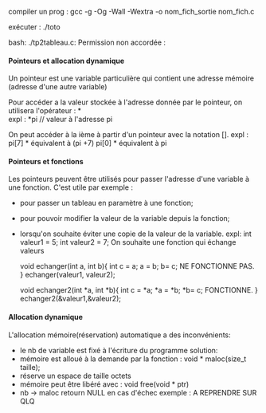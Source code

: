 compiler un prog : 
gcc -g -Og -Wall -Wextra -o nom_fich_sortie nom_fich.c

exécuter : ./toto

bash: ./tp2tableau.c: Permission non accordée : 

#### Pointeurs et allocation dynamique
Un pointeur est une variable particulière qui contient une adresse mémoire (adresse d'une autre variable)

Pour accéder a la valeur stockée à l'adresse donnée par le pointeur, on utilisera l'opérateur : *  
expl : *pi  // valeur à l'adresse pi

On peut accéder à la ième à partir d'un pointeur avec la notation [].
expl : 
pi[7] * équivalent à (pi +7)
pi[0] * équivalent à pi

#### Pointeurs et fonctions 
Les pointeurs peuvent être utilisés pour passer l'adresse d'une variable à une fonction. C'est utile par exemple :
- pour passer un tableau en paramètre à une fonction;
- pour pouvoir modifier la valeur de la variable depuis la fonction;
- lorsqu'on souhaite éviter une copie de la valeur de la variable.
expl:
	int valeur1 = 5;
	int valeur2 = 7;  On souhaite une fonction qui échange valeurs

	void echanger(int a, int b){
	int c = a;
	a = b;
	b= c;        NE FONCTIONNE PAS.
	}
	echanger(valeur1, valeur2);

	void echanger2(int *a, int *b){
	int c = *a;
	*a = *b;
	*b= c;        FONCTIONNE.
	}
	echanger2(&valeur1,&valeur2);

#### Allocation dynamique

L'allocation mémoire(réservation) automatique a des inconvénients:
- le nb de variable est fixé à l'écriture du programme
solution:
- mémoire est alloué à la demande par la fonction :
	void * maloc(size_t taille);
- réserve un espace de taille octets
- mémoire peut être libéré avec : void free(void * ptr)
- nb -> maloc retourn NULL en cas d'échec 
exemple : A REPRENDRE SUR QLQ 



